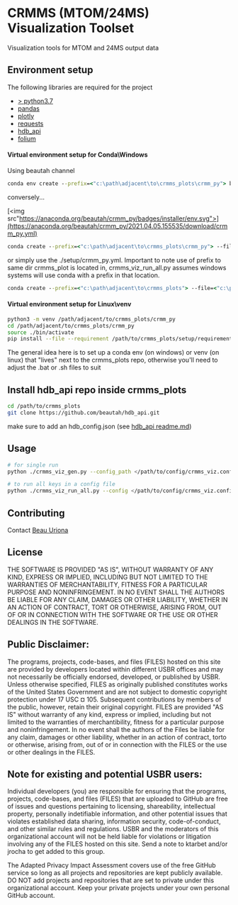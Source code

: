 # CRMMS (MTOM/24MS) Visualization Toolset

Visualization tools for MTOM and 24MS output data

## Environment setup

The following libraries are required for the project

- [> python3.7](https://www.python.org/downloads/)
- [pandas](https://pandas.pydata.org/)
- [plotly](https://plot.ly/)
- [requests](https://2.python-requests.org/en/master/)
- [hdb_api](https://github.com/beautah/hdb_api)
- [folium](https://github.com/python-visualization/folium)

#### Virtual environment setup for Conda\Windows
Using beautah channel

```cmd
conda env create --prefix=<"c:\path\adjacent\to\crmms_plots\crmm_py"> beautah/crmm_py
```

conversely...

[<img src"https://anaconda.org/beautah/crmm_py/badges/installer/env.svg">](https://anaconda.org/beautah/crmm_py/2021.04.05.155535/download/crmm_py.yml)

```cmd
conda create --prefix=<"c:\path\adjacent\to\crmms_plots\crmm_py"> --file=<"c:\path\to\file\downloaded\above\crmm_py.yml">
```

or simply use the ./setup/crmm_py.yml. Important to note use of prefix to same dir crmms_plot is located in, crmms_viz_run_all.py assumes windows systems will use conda with a prefix in that location.

```cmd
conda create --prefix=<"c:\path\adjacent\to\crmms_plots"> --file=<"c:\path\to\crmms_plots\setup\crmm_py.yml">
```

#### Virtual environment setup for Linux\venv

```bash
python3 -m venv /path/adjacent/to/crmms_plots/crmm_py
cd /path/adjacent/to/crmms_plots/crmm_py
source ./bin/activate
pip install --file --requirement /path/to/crmms_plots/setup/requirements.txt

```

The general idea here is to set up a conda env (on windows) or venv (on linux) that "lives" next to the crmms_plots repo, otherwise you'll need to adjust the .bat or .sh files to suit

## Install hdb_api repo inside crmms_plots

```bash
cd /path/to/crmms_plots
git clone https://github.com/beautah/hdb_api.git
```
make sure to add an hdb_config.json (see [hdb_api readme.md](https://github.com/beautah/hdb_api/blob/master/README.md))

## Usage

```bash
# for single run
python ./crmms_viz_gen.py --config_path </path/to/config/crmms_viz.config> --output </path/to/static/file/server> --config <config_key>

# to run all keys in a config file
python ./crmms_viz_run_all.py --config </path/to/config/crmms_viz.config> --output </path/to/static/file/server>
```

## Contributing
Contact [Beau Uriona](mailto:beau.uriona@gmail.com)

## License
THE SOFTWARE IS PROVIDED "AS IS", WITHOUT WARRANTY OF ANY KIND, EXPRESS OR IMPLIED, INCLUDING BUT NOT LIMITED TO THE WARRANTIES OF MERCHANTABILITY, FITNESS FOR A PARTICULAR PURPOSE AND NONINFRINGEMENT. IN NO EVENT SHALL THE AUTHORS BE LIABLE FOR ANY CLAIM, DAMAGES OR OTHER LIABILITY, WHETHER IN AN ACTION OF CONTRACT, TORT OR OTHERWISE, ARISING FROM, OUT OF OR IN CONNECTION WITH THE SOFTWARE OR THE USE OR OTHER DEALINGS IN THE SOFTWARE.

## Public Disclaimer:
The programs, projects, code-bases, and files (FILES) hosted on this site are provided by developers located within different USBR offices and may not necessarily be officially endorsed, developed, or published by USBR. Unless otherwise specified, FILES as originally published constitutes works of the United States Government and are not subject to domestic copyright protection under 17 USC ¤ 105. Subsequent contributions by members of the public, however, retain their original copyright. FILES are provided "AS IS" without warranty of any kind, express or implied, including but not limited to the warranties of merchantibility, fitness for a particular purpose and noninfringement. In no event shall the authors of the Files be liable for any claim, damages or other liability, whether in an action of contract, torto or otherwise, arising from, out of or in connection with the FILES or the use or other dealings in the FILES.

## Note for existing and potential USBR users:
Individual developers (you) are responsible for ensuring that the programs, projects, code-bases, and files (FILES) that are uploaded to GitHub are free of issues and questions pertaining to licensing, shareability, intellectual property, personally indetifiable information, and other potential issues that violates established data sharing, information security, code-of-conduct, and other similar rules and regulations. USBR and the moderators of this organizational account will not be held liable for violations or litigation involving any of the FILES hosted on this site. Send a note to ktarbet and/or jrocha to get added to this group.

The Adapted Privacy Impact Assessment covers use of the free GitHub service so long as all projects and repositories are kept publicly available. DO NOT add projects and repositories that are set to private under this organizational account. Keep your private projects under your own personal GitHub account.